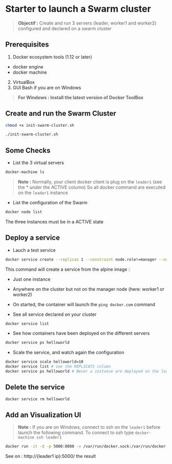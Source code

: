 # Starter to launch a Swarm cluster

> **Objectif :** Create and run 3 servers (leader, worker1 and worker2) configured and declared on a swarm cluster

## Prerequisites
1. Docker ecosystem tools (1.12 or later)
  * docker engine
  * docker machine
2. VirtualBox
3. GUI Bash if you are on Windows

> **For Windows : Install the latest version of Docker ToolBox**

## Create and run the Swarm Cluster

```bash
chmod +x init-swarm-cluster.sh
```
```bash
./init-swarm-cluster.sh
```

## Some Checks

* List the 3 virtual servers
```bash
docker-machine ls
```
> **Note :** Normally, your client docker client is plug on the `leader1` (see the * under the ACTIVE column)
> So all docker command are executed on the `leader1` instance

* List the configuration of the Swarm
```bash
docker node list
```
The three instances must be in a ACTIVE state

## Deploy a service

* Lauch a test service
```bash
docker service create --replicas 1 --constraint node.role!=manager --name helloworld alpine ping docker.com
```
This command will create a service from the alpine image :
* Just one instance
* Anywhere on the cluster but not on the manager node (here: worker1 or worker2)
* On started, the container will launch the `ping docker.com` command

* See all service declared on your cluster
```bash
docker service list
```

* See how containers have been deployed on the different servers
```bash
docker service ps helloworld
```

* Scale the service, and watch again the configuration
```bash
docker service scale helloworld=10
docker service list # see the REPLICATS column
docker service ps helloworld # Never a instance are deployed on the leader1 server
```

## Delete the service
```bash
docker service rm helloworld
```

## Add an Visualization UI

> **Note :** If you are on Windows, connect to ssh on the `leader1` before launch the following command. To connect to ssh type `docker-machine ssh leader1`

```bash
docker run -it -d -p 5000:8080 -v /var/run/docker.sock:/var/run/docker.sock --restart=unless-stopped  julienbreux/docker-swarm-gui:latest
```
See on : http://{leader1 ip}:5000/ the result
